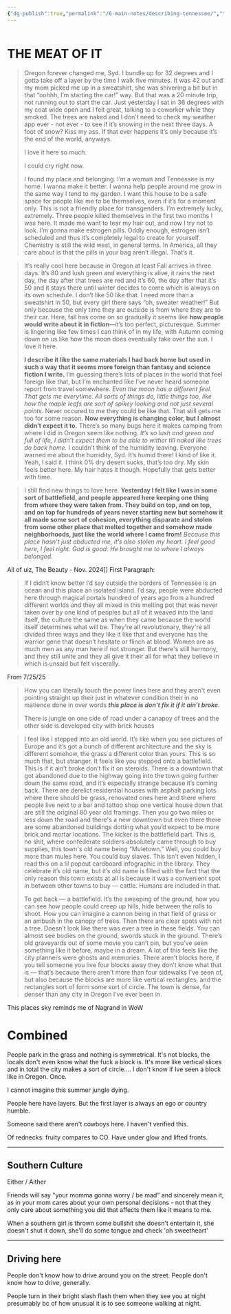 ```yaml
---
{"dg-publish":true,"permalink":"/6-main-notes/describing-tennessee/","tags":["HumanityIndex"]}
---
```



```table-of-contents
```

# THE MEAT OF IT

>Oregon forever changed me, Syd. I bundle up for 32 degrees and I gotta take off a layer by the time I walk five minutes. It was 42 out and my mom picked me up in a sweatshirt, she was shivering a bit but in that “oohhh, I’m starting the car!” way. But that was a 20 minute trip, not running out to start the car. Just yesterday I sat in 36 degrees with my coat wide open and I felt great, talking to a coworker while they smoked. The trees are naked and I don’t need to check my weather app ever - not ever - to see if it’s snowing in the next three days. A foot of snow? Kiss my ass. If that ever happens it’s only because it’s the end of the world, anyways.
>
>I love it here so much.
>
>I could cry right now.
>
>I found my place and belonging. I’m a woman and Tennessee is my home. I wanna make it better. I wanna help people around me grow in the same way I tend to my garden. I want this house to be a safe space for people like me to be themselves, even if it’s for a moment only. This is not a friendly place for transgenders. I’m extremely lucky, extremely. Three people killed themselves in the first two months I was here. It made me want to tear my hair out, and now I try not to look. I’m gonna make estrogen pills. Oddly enough, estrogen isn’t scheduled and thus it’s completely legal to create for yourself. Chemistry is still the wild west, in general terms. In America, all they care about is that the pills in your bag aren’t illegal. That’s it. 


>It’s really cool here because in Oregon at least Fall arrives in three days. It’s 80 and lush green and everything is alive, it rains the next day, the day after that trees are red and it’s 60, the day after that it’s 50 and it stays there until winter decides to come which is always on its own schedule. I don’t like 50 like that. I need more than a sweatshirt in 50, but every girl there says “oh, sweater weather!” But only because the only time they are outside is from where they are to their car. Here, fall has come on so gradually it seems like **how people would write about it in fiction**—it’s too perfect, picturesque. Summer is lingering like few times I can think of in my life, with Autumn coming down on us like how the moon does eventually take over the sun. I love it here. 
>
>**I describe it like the same materials I had back home but used in such a way that it seems more foreign than fantasy and science fiction I write.** I’m guessing there’s lots of places in the world that feel foreign like that, but I’m enchanted like I’ve never heard someone report from travel somewhere. *Even the moon has a different feel. That gets me everytime. All sorts of things do, little things too, like how the maple leafs are sort of spikey looking and not just several points.* Never occured to me they could be like that. That still gets me too for some reason. **Now everything is changing color, but I almost didn’t expect it to.** There’s so many bugs here it makes camping from where I did in Oregon seem like nothing. *It’s so lush and green and full of life, I didn’t expect them to be able to wither till naked like trees do back home.* I couldn’t think of the humidity leaving. Everyone warned me about the humidity, Syd. It’s humid there! I kind of like it. Yeah, I said it. I think 0% dry desert sucks, that’s too dry. My skin feels better here. My hair hates it though. Hopefully that gets better with time.


>I still find new things to love here. **Yesterday I felt like I was in some sort of battlefield, and people appeared here keeping one thing from where they were taken from. They build on top, and on top, and on top for hundreds of years never starting new but somehow it all made some sort of cohesion, everything disparate and stolen from some other place that melted together and somehow made neighborhoods, just like the world where I came from!** *Because this place hasn’t just abducted me, it’s also stolen my heart. I feel good here, I feel right. God is good. He brought me to where I always belonged.*

All of uiz, The Beauty - Nov. 2024]]
First Paragraph:
>If I didn’t know better I’d say outside the borders of Tennessee is an ocean and this place an isolated island. I’d say, people were abducted here through magical portals hundred of years ago from a hundred different worlds and they all mixed in this melting pot that was never taken over by one kind of peoples but all of it weaved into the land itself, the culture the same as when they came because the world itself determines what will be. They're all revolutionary, they're all divided three ways and they like it like that and everyone has the warrior gene that doesn’t hesitate or flinch at blood. Women are as much men as any man here if not stronger. But there's still harmony, and they still unite and they all give it their all for what they believe in which is unsaid but felt viscerally. 

From 7/25/25
>How you can literally touch the power lines here and they aren't even pointing straight up their just in whatever condition their in no matience done in over words ***this place is don't fix it if it ain't broke.***  
>
>There is jungle on one side of road under a canapoy of trees and the other side is developed city with brick houses


>I feel like I stepped into an old world. It’s like when you see pictures of Europe and it’s got a bunch of different architecture and the sky is different somehow, the grass a different color than yours. This is so much that, but stranger. It feels like you stepped onto a battlefield. This is if it ain’t broke don’t fix it on steroids. There is a downtown that got abandoned due to the highway going into the town going further down the same road, and it’s especially strange because it’s coming back. There are derelict residential houses with asphalt parking lots where there should be grass, renovated ones here and there where people live next to a bar and tattoo shop one vertical house down that are still the original 80 year old framings. Then you go two miles or less down the road and there's a new downtown but even there there are some abandoned buildings dotting what you’d expect to be more brick and mortar locations. The kicker is the battlefield part. This is, no shit, where confederate soldiers absolutely came through to buy supplies, this town's old name being “Muletown.” Well, you could buy more than mules here. You could buy slaves. This isn’t even hidden, I read this on a lil popout cardboard infographic in the library. They celebrate it’s old name, but it’s old name is filled with the fact that the only reason this town exists at all is because it was a convenient spot in between other towns to buy — cattle. Humans are included in that. 
>
>To get back — a battlefield. It’s the sweeping of the ground, how you can see how people could creep up hills, hide between the rolls to shoot. How you can imagine a cannon being in that field of grass or an ambush in the canopy of trees. Then there are clear spots with not a tree. Doesn’t look like there was ever a tree in these fields. You can almost see bodies on the ground, swords stuck in the ground. There’s old graveyards out of some movie you can’t pin, but you’ve seen something like it before, maybe in a dream. A lot of this feels like the city planners were ghosts and memories. There aren’t blocks here, if you tell someone you live four blocks away they don’t know what that is — that’s because there aren’t more than four sidewalks I’ve seen of, but also because the blocks are more like vertical rectangles, and the rectangles sort of form some sort of circle. The town is dense, far denser than any city in Oregon I’ve ever been in. 


This places sky reminds me of Nagrand in WoW

# Combined

People park in the grass and nothing is symmetrical. It's not blocks, the locals don't even know what the fuck a block is. It's more like vertical slices and in total the city makes a sort of circle.... I don't know if Ive seen a block like in Oregon. Once. 

I cannot imagine this summer jungle dying. 

People here have layers. But the first layer is always an ego or country humble. 

Someone said there aren't cowboys here. I haven't verified this. 

Of rednecks: fruity compares to CO. Have under glow and lifted fronts. 

- - -

## Southern Culture

Either / Aither 

Friends will say "your momma gonna worry / be mad" and sincerely mean it, as in your mom cares about your own personal decisions - not that they only care about something you did that affects them like it means to me. 


When a southern girl is thrown some bullshit she doesn't entertain it, she doesn't shut it down, she'll do some tongue and check 'oh sweetheart' 

- - -

## Driving here
People don't know how to drive around you on the street. People don't know how to drive, generally. 

People turn in their bright slash flash them when they see you at night presumably bc of how unusual it is to see someone walking at night.











